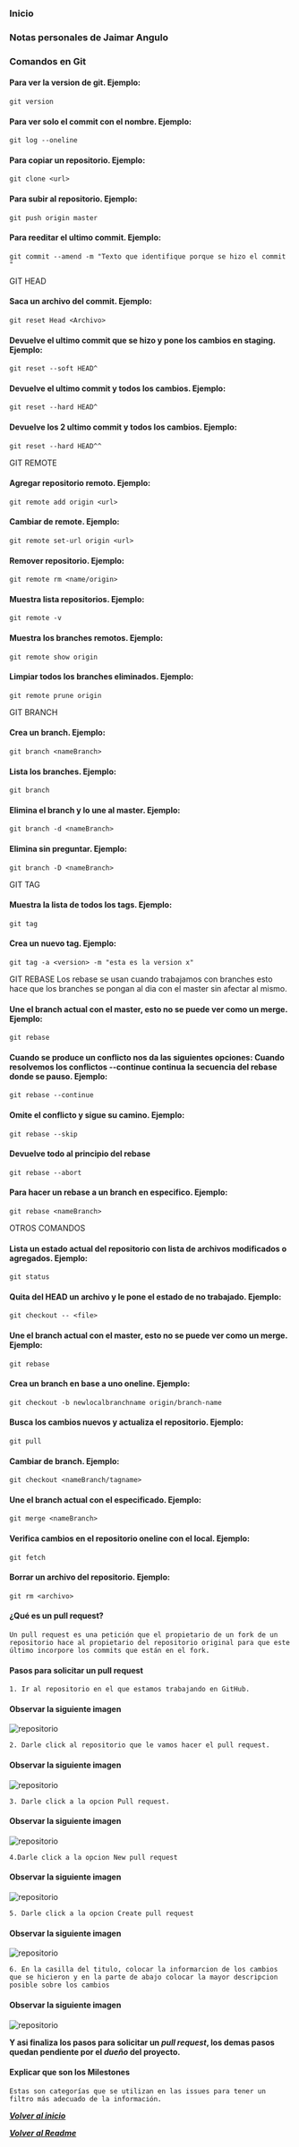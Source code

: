 
<a name="#inicio"></a>
### Inicio

### Notas personales de Jaimar Angulo

<a name="#comandos-en-git"></a>

### Comandos en Git


#### Para ver la version de git. Ejemplo:
```Shell
git version
```
#### Para ver solo el commit con el nombre. Ejemplo:
```Shell
git log --oneline
```
#### Para copiar un repositorio. Ejemplo:
```Shell
git clone <url>
```
#### Para subir al repositorio. Ejemplo:
```Shell
git push origin master
```
#### Para reeditar el ultimo commit. Ejemplo:
```Shell
git commit --amend -m "Texto que identifique porque se hizo el commit "
```
<a name="#git-head"></a>
GIT HEAD

#### Saca un archivo del commit. Ejemplo:
```Shell
git reset Head <Archivo>
```
#### Devuelve el ultimo commit que se hizo y pone los cambios en staging. Ejemplo:
```Shell
git reset --soft HEAD^
```
#### Devuelve el ultimo commit y todos los cambios. Ejemplo:
```Shell
git reset --hard HEAD^
```
#### Devuelve los 2 ultimo commit y todos los cambios. Ejemplo:
```Shell
git reset --hard HEAD^^
```


GIT REMOTE

#### Agregar repositorio remoto. Ejemplo:
```Shell
git remote add origin <url>
```
#### Cambiar de remote. Ejemplo:
```Shell
git remote set-url origin <url>
```
#### Remover repositorio. Ejemplo:
```Shell
git remote rm <name/origin>
```
#### Muestra lista repositorios. Ejemplo:
```Shell
git remote -v
```
#### Muestra los branches remotos. Ejemplo:
```Shell
git remote show origin
```
#### Limpiar todos los branches eliminados. Ejemplo:
```Shell
git remote prune origin
```


GIT BRANCH

#### Crea un branch. Ejemplo:
```Shell
git branch <nameBranch>
```
#### Lista los branches. Ejemplo:
```Shell
git branch
```
#### Elimina el branch y lo une al master. Ejemplo:
```Shell
git branch -d <nameBranch>
```
#### Elimina sin preguntar. Ejemplo:
```Shell
git branch -D <nameBranch>
```


GIT TAG

#### Muestra la lista de todos los tags. Ejemplo:
```Shell
git tag
```

#### Crea un nuevo tag. Ejemplo:
```Shell
git tag -a <version> -m "esta es la version x"
```
GIT REBASE
Los rebase se usan cuando trabajamos con branches esto hace que los branches se pongan al dia con el master sin afectar al mismo.


#### Une el branch actual con el master, esto no se puede ver como un merge. Ejemplo:
```Shell
git rebase
```
#### Cuando se produce un conflicto nos da las siguientes opciones: Cuando resolvemos los conflictos --continue continua la secuencia del rebase donde se pauso. Ejemplo:
```Shell
git rebase --continue
```
#### Omite el conflicto y sigue su camino. Ejemplo:
```Shell
git rebase --skip
```
#### Devuelve todo al principio del rebase
```Shell
git rebase --abort
```
#### Para hacer un rebase a un branch en especifico. Ejemplo:
```Shell
git rebase <nameBranch>
```


OTROS COMANDOS

#### Lista un estado actual del repositorio con lista de archivos modificados o agregados. Ejemplo:
```Shell
git status
```
#### Quita del HEAD un archivo y le pone el estado de no trabajado. Ejemplo:
```Shell
git checkout -- <file>
```
#### Une el branch actual con el master, esto no se puede ver como un merge. Ejemplo:
```Shell
git rebase
```
#### Crea un branch en base a uno oneline. Ejemplo:
```Shell
git checkout -b newlocalbranchname origin/branch-name
```
#### Busca los cambios nuevos y actualiza el repositorio. Ejemplo:
```Shell
git pull
```
#### Cambiar de branch. Ejemplo:
```Shell
git checkout <nameBranch/tagname>
```
#### Une el branch actual con el especificado. Ejemplo:
```Shell
git merge <nameBranch>
```
#### Verifica cambios en el repositorio oneline con el local. Ejemplo:
```Shell
git fetch
```
#### Borrar un archivo del repositorio. Ejemplo:
```Shell
git rm <archivo>
```
#### ¿Qué es un pull request?
```Shell
Un pull request es una petición que el propietario de un fork de un repositorio hace al propietario del repositorio original para que este último incorpore los commits que están en el fork. 
```
#### Pasos para solicitar un pull request

```Shell 
1. Ir al repositorio en el que estamos trabajando en GitHub.
```
#### **Observar la siguiente imagen** 
![repositorio](img/1._.png)

```Shell
2. Darle click al repositorio que le vamos hacer el pull request.
```
#### **Observar la siguiente imagen**
![repositorio](img/2._.png)

```Shell
3. Darle click a la opcion Pull request.
```
#### **Observar la siguiente imagen**

![repositorio](img/3._.png)

```Shell
4.Darle click a la opcion New pull request
```
#### **Observar la siguiente imagen**

![repositorio](img/4._.png)

```Shell
5. Darle click a la opcion Create pull request
```
#### **Observar la siguiente imagen**

![repositorio](img/5._.png)

```Shell
6. En la casilla del titulo, colocar la informarcion de los cambios que se hicieron y en la parte de abajo colocar la mayor descripcion posible sobre los cambios
```
#### **Observar la siguiente imagen**

![repositorio](img/6._.png)

**Y asi finaliza los pasos para solicitar un _pull request_, los demas pasos quedan pendiente por el _dueño_ del proyecto.**

#### Explicar que son los Milestones

```Shell
Estas son categorías que se utilizan en las issues para tener un filtro más adecuado de la información.
```

***[Volver al inicio](#inicio)***

***[Volver al Readme](README.md)***
